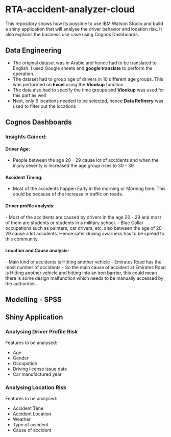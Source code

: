 # RTA-accident-analyzer-cloud
This repository shows how its possible to use IBM Watson Studio and build a shiny application that will analyse the driver behavior and location risk. It also explains the business use case using Cognos Dashboards. 

## Data Engineering 
- The original dataset was in Arabic and hence had to be translated to English. I used Google sheets and <b>google translate</b> to perform the operation. 
- The dataset had to group age of drivers in 10 different age groups. This was performed on <b>Excel</b> using the <b>Vlookup</b> function. 
- The data also had to specify the time groups and <b>Vlookup</b> was used for this part as well 
- Next, only 6 locations needed to be selected, hence <b>Data Refinery</b> was used to filter out the locations

## Cognos Dashboards 
### Insights Gained: 
#### Driver Age: 
- People between the age 20 - 29 cause lot of accidents and when the injury severity is increased the age group rises to 30 - 39 
<pic> 
  
#### Accident Timing: 
- Most of the accidents happen Early in the morning or Morning time. This could be because of the increase in traffic on roads. 
<pic> 
  
#### Driver profile analysis: 
<pic> 
- Most of the accidents are caused by drivers in the age 20 - 29 and most of them are students or students in a military school. 
- Blue Collar occupations such as painters, car drivers, etc. also between the age of 20 - 29 cause a lot accidents. Hence safer driving awarness has to be spread to this community. 

 <gif>

#### Location and Cause analysis: 
<pic> 
- Main kind of accidents is Hitting another vehicle 
- Emirates Road has the most number of accidents 
- So the main cause of accident at Emirates Road is Hitting another vehicle and hitting into an iron barrier, this could mean there is some design malfunction which needs to be manually accessed by the authorities.
  <gif>

## Modelling - SPSS 

## Shiny Application 

### Analysing Driver Profile Risk 
Features to be analysed: 
- Age 
- Gender
- Occupation
- Driving license issue date
- Car manufactured year

### Analysing Location Risk
Features to be analysed: 
- Accident Time
- Accident Location 
- Weather
- Type of accident
- Cause of accident
